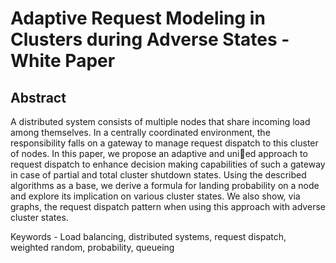 # Adaptive Request Modeling in Clusters during Adverse States - White Paper

## Abstract

A distributed system consists of multiple nodes that share incoming load among themselves. In a centrally
coordinated environment, the responsibility falls on a gateway to manage request dispatch to this cluster of
nodes. In this paper, we propose an adaptive and unied approach to request dispatch to enhance decision
making capabilities of such a gateway in case of partial and total cluster shutdown states. Using the described
algorithms as a base, we derive a formula for landing probability on a node and explore its implication on
various cluster states. We also show, via graphs, the request dispatch pattern when using this approach with
adverse cluster states.

Keywords - Load balancing, distributed systems, request dispatch, weighted random, probability, queueing
